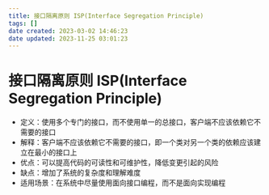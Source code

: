 ```yaml
---
title: 接口隔离原则 ISP(Interface Segregation Principle)
tags: []
date created: 2023-03-02 14:46:23
date updated: 2023-11-25 03:01:23
---
```


# 接口隔离原则 ISP(Interface Segregation Principle)

- 定义：使用多个专门的接口，而不使用单一的总接口，客户端不应该依赖它不需要的接口
- 解释：客户端不应该依赖它不需要的接口，即一个类对另一个类的依赖应该建立在最小的接口上
- 优点：可以提高代码的可读性和可维护性，降低变更引起的风险
- 缺点：增加了系统的复杂度和理解难度
- 适用场景：在系统中尽量使用面向接口编程，而不是面向实现编程
